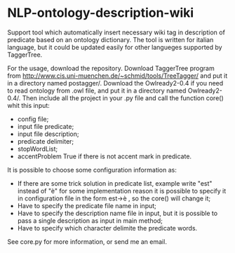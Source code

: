 # NLP-ontology-description-wiki
Support tool which automatically insert necessary wiki tag in description of predicate based on an ontology dictionary.
The tool is written for italian language, but it could be updated easily for other langueges supported by TaggerTree.

For the usage, download the repository. Download TaggerTree program from http://www.cis.uni-muenchen.de/~schmid/tools/TreeTagger/ and put it in a directory named postagger/. Download the Owlready2-0.4 if you need to read ontology from .owl file, and put it in a directory named Owlready2-0.4/.
 Then include all the project in your .py file and call the function core() whit this input:
 - config file;
 - input file predicate;
 - input file description;
 - predicate delimiter;
 - stopWordList;
 - accentProblem True if there is not accent mark in predicate.

It is possible to choose some configuration information as:
- If there are some trick solution in predicate list, example write "est" instead of "è" for some implementation reason it is possible 
to specify it in configuration file in the form est->è , so the core() will change it;
- Have to specify the predicate file name in input;
- Have to specify the description name file in input, but it is possible to pass a single description as input in main method;
- Have to specify which character delimite the predicate words.

See core.py for more information, or send me an email.
